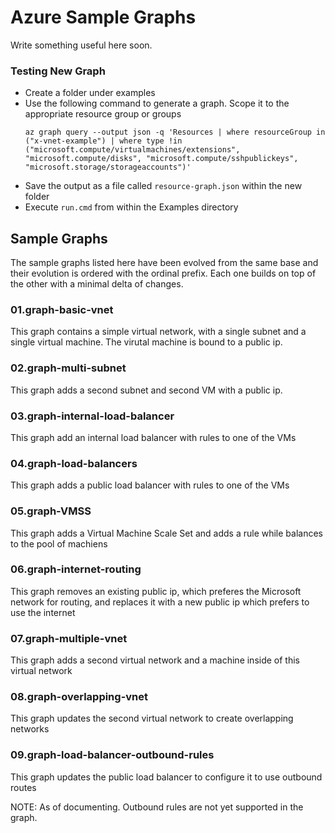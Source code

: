 # Azure Sample Graphs

Write something useful here soon.

### Testing New Graph
- Create a folder under examples
- Use the following command to generate a graph. Scope it to the appropriate resource group or groups
  ```
  az graph query --output json -q 'Resources | where resourceGroup in ("x-vnet-example") | where type !in ("microsoft.compute/virtualmachines/extensions", "microsoft.compute/disks", "microsoft.compute/sshpublickeys", "microsoft.storage/storageaccounts")' 
  ```
- Save the output as a file called `resource-graph.json` within the new folder
- Execute `run.cmd` from within the Examples directory

## Sample Graphs
The sample graphs listed here have been evolved from the same base and their evolution is ordered with the ordinal prefix. Each one builds on top of the other with a minimal delta of changes.

### 01.graph-basic-vnet
This graph contains a simple virtual network, with a single subnet and a single virtual machine. The virutal machine is bound to a public ip.

### 02.graph-multi-subnet
This graph adds a second subnet and second VM with a public ip.

### 03.graph-internal-load-balancer
This graph add an internal load balancer with rules to one of the VMs

### 04.graph-load-balancers
This graph adds a public load balancer with rules to one of the VMs

### 05.graph-VMSS
This graph adds a Virtual Machine Scale Set and adds a rule while balances to the pool of machiens

### 06.graph-internet-routing
This graph removes an existing public ip, which preferes the Microsoft network for routing, and replaces it with a new public ip which prefers to use the internet

### 07.graph-multiple-vnet
This graph adds a second virtual network and a machine inside of this virtual network
  
### 08.graph-overlapping-vnet
This graph updates the second virtual network to create overlapping networks

### 09.graph-load-balancer-outbound-rules
This graph updates the public load balancer to configure it to use outbound routes

  NOTE: As of documenting. Outbound rules are not yet supported in the graph.
